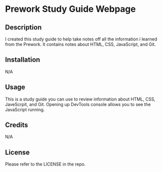 # Prework Study Guide Webpage

## Description
I created this study guide to help take notes off all the information i learned from the Prework. It contains notes about HTML, CSS, JavaScript, and Git.

## Installation
N/A

## Usage
This is a study guide you can use to review information about HTML, CSS, JaveScrpit, and Git. Opening up DevTools console allows you to see the JavaScript running. 

## Credits
N/A

## License
Please refer to the LICENSE in the repo.

